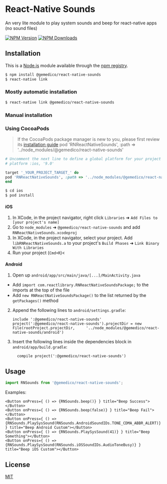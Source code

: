 # React-Native Sounds

An very lite module to play system sounds and beep for react-native apps (no sound files)

[![NPM Version][npm-image]][npm-url]
[![NPM Downloads][downloads-image]][downloads-url]

## Installation

This is a [Node.js](https://nodejs.org/en/) module available through the
[npm registry](https://www.npmjs.com/).

```bash
$ npm install @gemedico/react-native-sounds
$ react-native link
```

### Mostly automatic installation

```bash
$ react-native link @gemedico/react-native-sounds
```

### Manual installation

### Using CocoaPods
> If the CocoaPods package manager is new to you, please first review
> its [installation guide](https://guides.cocoapods.org/using/getting-started.html)
pod 'RNReactNativeSounds', :path => '../node_modules/@gemedico/react-native-sounds'
```ruby
# Uncomment the next line to define a global platform for your project
# platform :ios, '9.0'

target '_YOUR_PROJECT_TARGET_' do
pod 'RNReactNativeSounds', :path => '../node_modules/@gemedico/react-native-sounds'
end
```

```sh
$ cd ios
$ pod install
```
#### iOS

1. In XCode, in the project navigator, right click `Libraries` ➜ `Add Files to [your project's name]`
2. Go to `node_modules` ➜ `@gemedico/react-native-sounds` and add `RNReactNativeSounds.xcodeproj`
3. In XCode, in the project navigator, select your project. Add `libRNReactNativeSounds.a` to your project's `Build Phases` ➜ `Link Binary With Libraries`
4. Run your project (`Cmd+R`)<

#### Android

1. Open up `android/app/src/main/java/[...]/MainActivity.java`
  - Add `import com.reactlibrary.RNReactNativeSoundsPackage;` to the imports at the top of the file
  - Add `new RNReactNativeSoundsPackage()` to the list returned by the `getPackages()` method
2. Append the following lines to `android/settings.gradle`:
  	```
  	include ':@gemedico/react-native-sounds'
  	project(':@gemedico/react-native-sounds').projectDir = new File(rootProject.projectDir, 	'../node_modules/@gemedico/react-native-sounds/android')
  	```
3. Insert the following lines inside the dependencies block in `android/app/build.gradle`:
  	```
      compile project(':@gemedico/react-native-sounds')
  	```

## Usage

```js
import RNSounds from '@gemedico/react-native-sounds';
```

Examples:
```
<Button onPress={ () => {RNSounds.beep()} } title="Beep Success"></Button>
<Button onPress={ () => {RNSounds.beep(false)} } title="Beep Fail"></Button>
<Button onPress={ () => {RNSounds.PlaySysSound(RNSounds.AndroidSoundIDs.TONE_CDMA_ABBR_ALERT)} } title="Beep Android Custom"></Button>
<Button onPress={ () => {RNSounds.PlaySysSound(41)} } title="Beep Something"></Button>
<Button onPress={ () => {RNSounds.PlaySysSound(RNSounds.iOSSoundIDs.AudioToneBusy)} } title="Beep iOS Custom"></Button>
```

## License

  [MIT](LICENSE)

[npm-image]: https://img.shields.io/npm/v/@gemedico/react-native-sounds.svg
[npm-url]: https://npmjs.org/package/@gemedico/react-native-sounds
[downloads-image]: https://img.shields.io/npm/dm/@gemedico/react-native-sounds.svg
[downloads-url]: https://npmcharts.com/compare/@gemedico/react-native-sounds?minimal=true
